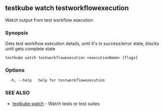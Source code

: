 ## testkube watch testworkflowexecution

Watch output from test workflow execution

### Synopsis

Gets test workflow execution details, until it's in success/error state, blocks until gets complete state

```
testkube watch testworkflowexecution <executionName> [flags]
```

### Options

```
  -h, --help   help for testworkflowexecution
```

### SEE ALSO

* [testkube watch](testkube_watch.md)	 - Watch tests or test suites

